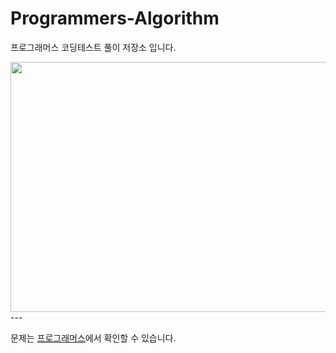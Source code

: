 # Programmers-Algorithm
프로그래머스 코딩테스트 풀이 저장소 입니다.

<img src="https://user-images.githubusercontent.com/106292833/173176426-598a64c1-43d8-46af-a6e9-f2f8298e9878.jpg" width="600" height="400"/>
---

문제는 [프로그래머스](https://programmers.co.kr/learn/challenges)에서 확인할 수 있습니다.

